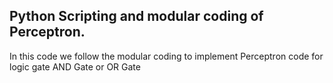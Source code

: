 ## Python Scripting and modular coding of Perceptron.
In this code we follow the modular coding to implement Perceptron code for logic gate AND Gate or OR Gate

